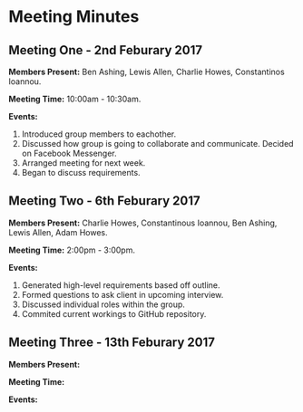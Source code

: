 # Meeting Minutes

## Meeting One - 2nd Feburary 2017
__Members Present:__ Ben Ashing, Lewis Allen, Charlie Howes, Constantinos Ioannou.

__Meeting Time:__ 10:00am - 10:30am.

__Events:__ 

1. Introduced group members to eachother.
2. Discussed how group is going to collaborate and communicate. Decided on Facebook Messenger.
3. Arranged meeting for next week.
4. Began to discuss requirements.
 
## Meeting Two - 6th Feburary 2017
__Members Present:__ Charlie Howes, Constantinous Ioannou, Ben Ashing, Lewis Allen, Adam Howes.

__Meeting Time:__ 2:00pm - 3:00pm.

__Events:__

1. Generated high-level requirements based off outline.
2. Formed questions to ask client in upcoming interview.
3. Discussed individual roles within the group.
4. Commited current workings to GitHub repository. 

## Meeting Three - 13th Feburary 2017
__Members Present:__

__Meeting Time:__

__Events:__